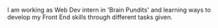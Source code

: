 I am working as Web Dev intern in 'Brain Pundits' and learning ways to develop my Front End skills through different tasks given.
